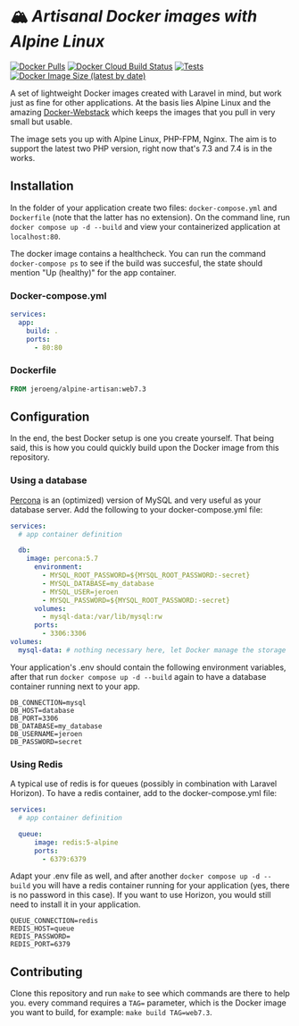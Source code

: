 # 🏔️ *Artisanal Docker images with Alpine Linux*

[![Docker Pulls][ico-pulls]][link-docker-hub]
[![Docker Cloud Build Status][ico-build]][link-docker-hub]
[![Tests][ico-travis]][link-travis]
[![Docker Image Size (latest by date)][ico-size]][link-docker-hub]

A set of lightweight Docker images created with Laravel in mind, but work just as fine for other applications.
At the basis lies Alpine Linux and the amazing [Docker-Webstack](https://github.com/eXistenZNL/Docker-Webstack) which keeps the images that you pull in very small but usable.

The image sets you up with Alpine Linux, PHP-FPM, Nginx. The aim is to support the latest two PHP version, right now that's 7.3 and 7.4 is in the works.

## Installation
In the folder of your application create two files: `docker-compose.yml` and `Dockerfile` (note that the latter has no extension). On the command line, run `docker compose up -d --build` and view your containerized application at `localhost:80`.

The docker image contains a healthcheck. You can run the command `docker-compose ps` to see if the build was succesful, the state should mention "Up (healthy)" for the app container.

### Docker-compose.yml
```yaml
services:
  app:
    build: .
    ports:
      - 80:80
```

### Dockerfile
```Dockerfile
FROM jeroeng/alpine-artisan:web7.3
```

## Configuration
In the end, the best Docker setup is one you create yourself. That being said, this is how you could quickly build upon the Docker image from this repository.

### Using a database
[Percona](https://hub.docker.com/_/percona) is an (optimized) version of MySQL and very useful as your database server. Add the following to your docker-compose.yml file:

```yaml
services:
  # app container definition

  db:
    image: percona:5.7
      environment:
        - MYSQL_ROOT_PASSWORD=${MYSQL_ROOT_PASSWORD:-secret}
        - MYSQL_DATABASE=my_database
        - MYSQL_USER=jeroen
        - MYSQL_PASSWORD=${MYSQL_ROOT_PASSWORD:-secret}
      volumes:
        - mysql-data:/var/lib/mysql:rw
      ports:
        - 3306:3306
volumes:
  mysql-data: # nothing necessary here, let Docker manage the storage
```

Your application's .env should contain the following environment variables, after that run `docker compose up -d --build` again to have a database container running next to your app.

```.env
DB_CONNECTION=mysql
DB_HOST=database
DB_PORT=3306
DB_DATABASE=my_database
DB_USERNAME=jeroen
DB_PASSWORD=secret
```

### Using Redis
A typical use of redis is for queues (possibly in combination with Laravel Horizon). To have a redis container, add to the docker-compose.yml file:

```yaml
services:
  # app container definition

  queue:
      image: redis:5-alpine
      ports:
        - 6379:6379
```

Adapt your .env file as well, and after another `docker compose up -d --build` you will have a redis container running for your application (yes, there is no password in this case). If you want to use Horizon, you would still need to install it in your application.

```.env
QUEUE_CONNECTION=redis
REDIS_HOST=queue
REDIS_PASSWORD=
REDIS_PORT=6379
```

## Contributing
Clone this repository and run `make` to see which commands are there to help you. every command requires a `TAG=` parameter, which is the Docker image you want to build, for example: `make build TAG=web7.3`.

[link-docker-hub]: https://hub.docker.com/r/jeroeng/alpine-artisan
[link-travis]: https://travis-ci.com/github/Jeroen-G/alpine-artisan
[ico-pulls]: https://img.shields.io/docker/pulls/jeroeng/alpine-artisan?style=flat-square
[ico-build]: https://img.shields.io/docker/cloud/build/jeroeng/alpine-artisan?style=flat-square
[ico-travis]: https://img.shields.io/travis/Jeroen-G/alpine-artisan?label=tests&style=flat-square
[ico-size]: https://img.shields.io/docker/image-size/jeroeng/alpine-artisan?style=flat-square